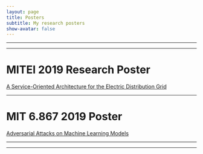 ```yaml
---
layout: page
title: Posters
subtitle: My research posters
show-avatar: false
---
```


---
---
# MITEI 2019 Research Poster 
[A Service-Oriented Architecture for the Electric Distribution Grid](/pages/resources/MITEI_Poster-3.pdf)

---

# MIT 6.867 2019 Poster
[Adversarial Attacks on Machine Learning Models](/pages/resources/adversarial_attacks.pdf)

---
---
